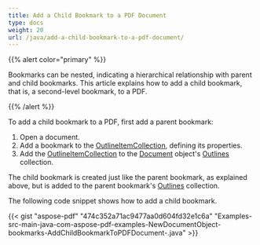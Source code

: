 ```yaml
---
title: Add a Child Bookmark to a PDF Document
type: docs
weight: 20
url: /java/add-a-child-bookmark-to-a-pdf-document/
---
```


{{% alert color="primary" %}} 

Bookmarks can be nested, indicating a hierarchical relationship with parent and child bookmarks. This article explains how to add a child bookmark, that is, a second-level bookmark, to a PDF.

{{% /alert %}} 

To add a child bookmark to a PDF, first add a parent bookmark:

1. Open a document.
1. Add a bookmark to the [OutlineItemCollection](https://apireference.aspose.com/java/pdf/com.aspose.pdf/OutlineItemCollection), defining its properties.
1. Add the [OutlineItemCollection](https://apireference.aspose.com/java/pdf/com.aspose.pdf/OutlineItemCollection) to the [Document](https://apireference.aspose.com/java/pdf/com.aspose.pdf/Document) object's [Outlines](https://apireference.aspose.com/java/pdf/com.aspose.pdf/Outlines) collection.

The child bookmark is created just like the parent bookmark, as explained above, but is added to the parent bookmark's [Outlines](https://apireference.aspose.com/java/pdf/com.aspose.pdf/Outlines) collection.

The following code snippet shows how to add a child bookmark.

{{< gist "aspose-pdf" "474c352a71ac9477aa0d604fd32e1c6a" "Examples-src-main-java-com-aspose-pdf-examples-NewDocumentObject-bookmarks-AddChildBookmarkToPDFDocument-.java" >}}
